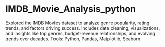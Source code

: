 # IMDB_Movie_Analysis_python
Explored the IMDB Movies dataset to analyze genre popularity, rating trends, and factors driving success. Includes data cleaning, visualizations, and insights like top genres, budget-revenue relationships, and evolving trends over decades. Tools: Python, Pandas, Matplotlib, Seaborn.
